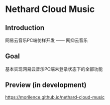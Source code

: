 # Nethard Cloud Music

## Introduction

网易云音乐PC端仿样开发 —— 网抑云音乐

## Goal

基本实现网易云音乐PC端未登录状态下的全部功能

## Preview (in development)

<a href="https://morilence.github.io/nethard-cloud-music" target="_blank">https://morilence.github.io/nethard-cloud-music</a>
